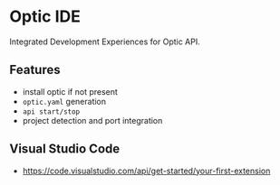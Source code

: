 # Optic IDE

Integrated Development Experiences for Optic API.

## Features

* install optic if not present
* `optic.yaml` generation
* `api start/stop`
* project detection and port integration

## Visual Studio Code

* https://code.visualstudio.com/api/get-started/your-first-extension

